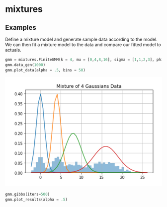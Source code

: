 # mixtures


## Examples

Define a mixture model and generate sample data according to the model. We can then fit a mixture model to the data and compare our fitted model to actuals.

```python
gmm = mixtures.FiniteGMM(k = 4, mu = [0,4,8,16], sigma = [1,1,2,3], phi = [.2,.2,.2,.4])
gmm.data_gen(1000)
gmm.plot_data(alpha = .5, bins = 50)
```

![](mixture4.svg)

```python
gmm.gibbs(iters=500)
gmm.plot_results(alpha = .5)
```